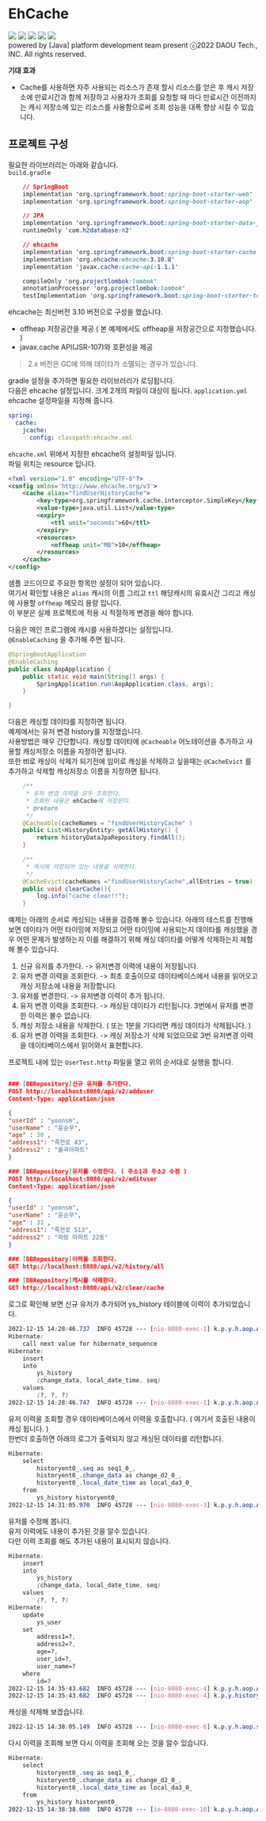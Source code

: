 # EhCache
![](https://img.shields.io/badge/spring%20boot-2.7.x.RELEASE-brightgreen) ![](https://img.shields.io/badge/jpa-2.7.5-orange)  ![](https://img.shields.io/badge/H2-1.4-yellow) ![](https://img.shields.io/badge/Gradle-7.X-Green)  ![](https://img.shields.io/badge/lombok-1.18.8-blue)  
powered by [Java]  platform development team present ⓒ2022 DAOU Tech., INC. All rights reserved.

**기대 효과**
- Cache를 사용하면 자주 사용되는 리소스가 존재 할시 리소스를 얻은 후 캐시 저장소에 만료시간과 함께 저장하고 사용자가 조회를 요청할 때 마다 만료시간 이전까지는 캐시 저장소에 있는 리소스를 사용함으로써 조회 성능을 대폭 향상 시킬 수 있습니다.

## 프로젝트 구성

필요한 라이브러리는 아래와 같습니다.  
`build.gradle`
```css
	// SpringBoot
	implementation 'org.springframework.boot:spring-boot-starter-web'
	implementation 'org.springframework.boot:spring-boot-starter-aop'

	// JPA
	implementation 'org.springframework.boot:spring-boot-starter-data-jpa'
	runtimeOnly 'com.h2database:h2'

	// ehcache
	implementation 'org.springframework.boot:spring-boot-starter-cache'
	implementation 'org.ehcache:ehcache:3.10.8'
	implementation 'javax.cache:cache-api:1.1.1'

	compileOnly 'org.projectlombok:lombok'
	annotationProcessor 'org.projectlombok:lombok'
	testImplementation 'org.springframework.boot:spring-boot-starter-test'
```

ehcache는 최신버전 3.10 버전으로 구성을 했습니다.  
- offheap 저장공간을 제공 ( 본 예제에서도 offheap을 저장공간으로 지정했습니다. )
- javax.cache API(JSR-107)와 호환성을 제공
  
> 2.x 버전은 GC에 의해 데이타가 소멸되는 경우가 있습니다.

gradle 설정을 추가하면 필요한 라이브러리가 로딩됩니다.  
다음은 ehcache 설정입니다. 크게 2개의 파일이 대상이 됩니다.
`application.yml` ehcache 설정파일을 지정해 줍니다.

```yml
spring:
  cache:
    jcache:
      config: classpath:ehcache.xml
```
`ehcache.xml` 위에서 지정한 ehcache의 설정파일 입니다.    
파일 위치는 resource 입니다. 

```xml
<?xml version="1.0" encoding="UTF-8"?>
<config xmlns='http://www.ehcache.org/v3'>
    <cache alias="findUserHistoryCache">
        <key-type>org.springframework.cache.interceptor.SimpleKey</key-type>
        <value-type>java.util.List</value-type>
        <expiry>
            <ttl unit="seconds">60</ttl>
        </expiry>
        <resources>
            <offheap unit="MB">10</offheap>
        </resources>
    </cache>
</config>
```

샘플 코드이므로 주요한 항목만 설정이 되어 있습니다.  
여기서 확인할 내용은 `alias` 캐시의 이름 그리고 `ttl` 해당캐시의 유효시간 그리고 캐싱에 사용할 `offheap` 메모리 용량 입니다.  
이 부분은 실제 프로젝트에 적용 시 적절하게 변경을 해야 합니다.  

다음은 메인 프로그램에 캐시를 사용하겠다는 설정입니다.  
`@EnableCaching` 을 추가해 주면 됩니다.  
```java
@SpringBootApplication
@EnableCaching
public class AopApplication {
    public static void main(String[] args) {
        SpringApplication.run(AopApplication.class, args);
    }

}
```

다음은 캐싱할 데이타를 지정하면 됩니다.  
예제에서는 유저 변경 history를 지정했습니다.  
사용방법은 매우 간단합니다. 캐싱할 데이타에 `@Cacheable` 어노테이션을 추가하고 사용할 캐싱저장소 이름을 지정하면 됩니다.  
또한 ttl로 캐싱이 삭제가 되기전에 임이로 캐싱을 삭제하고 싶을때는 `@CacheEvict` 를 추가하고 삭제할 캐싱저장소 이름을 지정하면 됩니다.

```java
    /**
     * 유저 변경 이력을 모두 조회한다.
     * 조회된 내용은 ehCache에 저장된다.
     * @return
     */
    @Cacheable(cacheNames = "findUserHistoryCache" )
    public List<HistoryEntity> getAllHistory() {
        return historyDataJpaRepository.findAll();
    }

    /**
     * 캐시에 저장되어 있는 내용을 삭제한다.
     */
    @CacheEvict(cacheNames ="findUserHistoryCache",allEntries = true)
    public void clearCache(){
        log.info("cache clear!!");
    }

```

예제는 아래의 순서로 캐싱되는 내용을 검증해 볼수 있습니다.
아래의 테스트를 진행해 보면 데이타가 어떤 타이밍에 저장되고 어떤 타이밍에 사용되는지 데이타를 캐싱했을 경우 어떤 문제가 발생하는지 
이를 해결하기 위해 캐싱 데이타를 어떻게 삭제하는지 체험해 볼수 있습니다.

1. 신규 유저를 추가한다. -> 유저변경 이력에 내용이 저장됩니다.
2. 유저 변경 이력을 조회한다. -> 최초 호출이므로 데이타베이스에서 내용을 읽어오고 캐싱 저장소에 내용을 저장합니다.
3. 유저를 변경한다. -> 유저변경 이력이 추가 됩니다.
4. 유저 변경 이력을 조회한다. ->  캐싱된 데이타가 리턴됩니다.  3번에서 유저를 변경한 이력은 볼수 없습니다.
5. 캐싱 저장소 내용을 삭제한다.  ( 또는 1분을 기다리면 캐싱 데이타가 삭제됩니다. )
6. 유저 변경 이력을 조회한다. -> 캐싱 저장소가 삭제 되었으므로 3번 유저변경 이력을 데이타베이스에서 읽어와서 표현합니다.

프로젝트 내에 있는 `UserTest.http` 파일을 열고 위의 순서대로 실행을 합니다.

```json

### [DBRepository]신규 유저를 추가한다.
POST http://localhost:8080/api/v2/adduser
Content-Type: application/json

{
"userId" : "yoonsm",
"userName" : "윤순무",
"age" : 30 ,
"address1": "죽전로 43",
"address2" : "율곡아파트"
}

### [DBRepository]유저를 수정한다. ( 주소1과 주소2 수정 )
POST http://localhost:8080/api/v2/edituser
Content-Type: application/json

{
"userId" : "yoonsm",
"userName" : "윤순무",
"age" : 31 ,
"address1": "죽전로 513",
"address2" : "파랑 아파트 22동"
}

### [DBRepository]이력을 조회한다.
GET http://localhost:8080/api/v2/history/all

### [DBRepository]캐시를 삭제한다.
GET http://localhost:8080/api/v2/clear/cache

```

로그로 확인해 보면
신규 유저가 추가되어 ys_history 테이블에 이력이 추가되었습니다.
```css
2022-12-15 14:28:46.737  INFO 45728 --- [nio-8080-exec-1] k.p.y.h.aop.Aspect.HistoryDBAspect       : UserDao Parameter values UserDao(userId=yoonsm, userName=윤순무, age=30, address1=죽전로 43, address2=율곡아파트)
Hibernate: 
    call next value for hibernate_sequence
Hibernate: 
    insert 
    into
        ys_history
        (change_data, local_date_time, seq) 
    values
        (?, ?, ?)
2022-12-15 14:28:46.747  INFO 45728 --- [nio-8080-exec-1] k.p.y.h.aop.Aspect.HistoryDBAspect       : History Annotation Changed data : yoonsm 신규추가
```
유저 이력을 조회할 경우 데이타베이스에서 이력을 호출합니다. ( 여기서 호출된 내용이 캐싱 됩니다. )  
한번더 호출하면 아래의 로그가 출력되지 않고 캐싱된 데이타를 리턴합니다.
```css
Hibernate: 
    select
        historyent0_.seq as seq1_0_,
        historyent0_.change_data as change_d2_0_,
        historyent0_.local_date_time as local_da3_0_ 
    from
        ys_history historyent0_
2022-12-15 14:31:05.970  INFO 45728 --- [nio-8080-exec-3] k.p.y.h.aop.Aspect.HistoryDBAspect       : >> process time : 13 ms
```
유저를 수정해 봅니다.  
유저 이력에도 내용이 추가된 것을 알수 있습니다.  
다만 이력 조회를 해도 추가된 내용이 표시되지 않습니다.
```css
Hibernate: 
    insert 
    into
        ys_history
        (change_data, local_date_time, seq) 
    values
        (?, ?, ?)
Hibernate: 
    update
        ys_user 
    set
        address1=?,
        address2=?,
        age=?,
        user_id=?,
        user_name=? 
    where
        id=?
2022-12-15 14:35:43.682  INFO 45728 --- [nio-8080-exec-4] k.p.y.h.aop.Aspect.HistoryDBAspect       : History Annotation Changed data : address1 changed 죽전로 513->죽전로 43 address2 changed 파랑 아파트 22동->율곡아파트 age changed 31->30 
2022-12-15 14:35:43.682  INFO 45728 --- [nio-8080-exec-4] k.p.y.history.aop.Aspect.HistoryAspect   : >> process time : 15 ms
```
캐싱을 삭제해 보겠습니다.
```css
2022-12-15 14:38:05.149  INFO 45728 --- [nio-8080-exec-6] k.p.y.h.aop.services.UserDBService       : cache clear!!
```
다시 이력을 조회해 보면 다시 이력을 조회해 오는 것을 알수 있습니다.
```css
Hibernate: 
    select
        historyent0_.seq as seq1_0_,
        historyent0_.change_data as change_d2_0_,
        historyent0_.local_date_time as local_da3_0_ 
    from
        ys_history historyent0_
2022-12-15 14:38:38.080  INFO 45728 --- [io-8080-exec-10] k.p.y.h.aop.Aspect.HistoryDBAspect       : >> process time : 2 ms

```